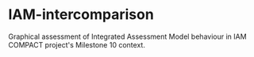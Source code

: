 # IAM-intercomparison
Graphical assessment of Integrated Assessment Model behaviour in IAM COMPACT project's Milestone 10 context.
